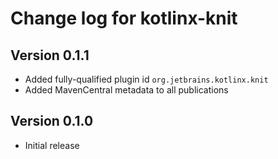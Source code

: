 # Change log for kotlinx-knit

## Version 0.1.1

* Added fully-qualified plugin id `org.jetbrains.kotlinx.knit`
* Added MavenCentral metadata to all publications

## Version 0.1.0

* Initial release